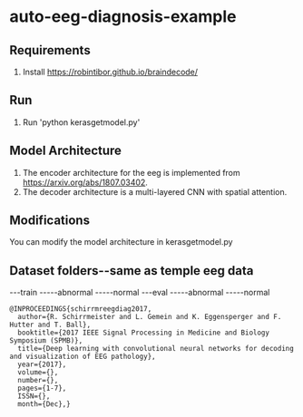 # auto-eeg-diagnosis-example

## Requirements
1. Install https://robintibor.github.io/braindecode/ 


## Run
1. Run 'python kerasgetmodel.py'


## Model Architecture
1. The encoder architecture for the eeg is implemented from https://arxiv.org/abs/1807.03402.
2. The decoder architecture is a multi-layered CNN with spatial attention.

## Modifications
You can modify the model architecture in kerasgetmodel.py

## Dataset folders--same as temple eeg data
---train
-----abnormal
-----normal
---eval
-----abnormal
-----normal

```
@INPROCEEDINGS{schirrmreegdiag2017,
  author={R. Schirrmeister and L. Gemein and K. Eggensperger and F. Hutter and T. Ball},
  booktitle={2017 IEEE Signal Processing in Medicine and Biology Symposium (SPMB)},
  title={Deep learning with convolutional neural networks for decoding and visualization of EEG pathology},
  year={2017},
  volume={},
  number={},
  pages={1-7},
  ISSN={},
  month={Dec},}
```
